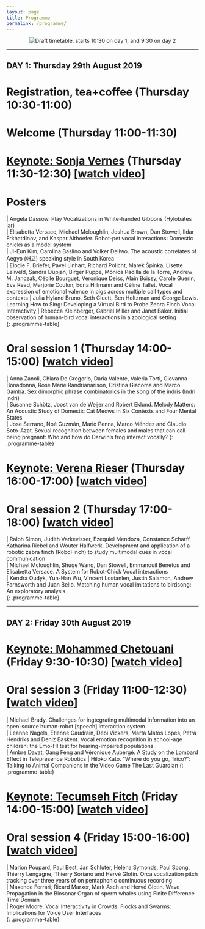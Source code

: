```yaml
---
layout: page
title: Programme
permalink: /programme/
---
```


<div style="text-align: center;"><img src="{{ site.baseurl }}/assets/vihar2019-schedule.png" alt="Draft timetable, starts 10:30 on day 1, and 9:30 on day 2"/></div>

---

## DAY 1: Thursday 29th August 2019

# Registration, tea+coffee (Thursday 10:30-11:00)

# Welcome (Thursday 11:00-11:30)

# [Keynote: Sonja Vernes](/keynotes/) (Thursday 11:30-12:30) [[watch video](https://echo360.org.uk/media/b3c07b72-59cd-460b-9b13-840658c6eb6a/public)]

# Posters

| Angela Dassow. Play Vocalizations in White-handed Gibbons (Hylobates lar)    
| Elisabetta Versace, Michael Mcloughlin, Joshua Brown, Dan Stowell, Ildar Frkhatdinov, and Kaspar Althoefer. Robot-pet vocal interactions: Domestic chicks as a model system          
| Ji-Eun Kim, Carolina Baslino and Volker Dellwo. The acoustic correlates of Aegyo (애교) speaking style in South Korea   
| Elodie F. Briefer, Pavel Linhart, Richard Policht, Marek Špinka, Lisette Leliveld, Sandra Düpjan, Birger Puppe, Mónica Padilla de la Torre, Andrew M. Janczak, Cécile Bourguet, Veronique Deiss, Alain Boissy, Carole Guerin, Eva Read, Marjorie Coulon, Edna Hillmann and Céline Tallet. Vocal expression of emotional valence in pigs across multiple call types and contexts
| Julia Hyland Bruno, Seth Cluett, Ben Holtzman and George Lewis. Learning How to Sing: Developing a Virtual Bird to Probe Zebra Finch Vocal Interactivity
| Rebecca Kleinberger, Gabriel Miller and Janet Baker. Initial observation of human-bird vocal interactions in a zoological setting    
{: .programme-table} 


# Oral session 1 (Thursday 14:00-15:00) [[watch video](https://echo360.org.uk/media/413c79c1-0bc9-4624-b6df-efd8c27af9b3/public)]

| Anna Zanoli, Chiara De Gregorio, Daria Valente, Valeria Torti, Giovanna Bonadonna, Rose Marie Randrianarison, Cristina Giacoma and Marco Gamba. Sex dimorphic phrase combinatorics in the song of the indris (Indri indri)             
| Susanne Schötz, Joost van de Weijer and Robert Eklund. Melody Matters: An Acoustic Study of Domestic Cat Meows in Six Contexts and Four Mental States             
| Jose Serrano, Noé Guzmán, Mario Penna, Marco Méndez and Claudio Soto-Azat. Sexual recognition between females and males that can call being pregnant: Who and how do Darwin’s frog interact vocally?
{: .programme-table} 

# [Keynote: Verena Rieser](/keynotes/) (Thursday 16:00-17:00) [[watch video](https://echo360.org.uk/media/7da68459-5943-42ec-940f-1bb78127e331/public)]

# Oral session 2 (Thursday 17:00-18:00) [[watch video](https://echo360.org.uk/media/3274aeed-334b-443f-bbeb-70183409cc6d/public)]

| Ralph Simon, Judith Varkevisser, Ezequiel Mendoza, Constance Scharff, Katharina Riebel and Wouter Halfwerk. Development and application of a robotic zebra finch (RoboFinch) to study multimodal cues in vocal communication     
| Michael Mcloughlin, Shuge Wang, Dan Stowell, Emmanouil Benetos and Elisabetta Versace. A System for Robot-Chick Vocal interactions      
| Kendra Oudyk, Yun-Han Wu, Vincent Lostanlen, Justin Salamon, Andrew Farnsworth and Juan Bello. Matching human vocal imitations to birdsong: An exploratory analysis      
{: .programme-table} 

---

## DAY 2: Friday 30th August 2019

# [Keynote: Mohammed Chetouani](/keynotes/) (Friday 9:30-10:30) [[watch video](https://echo360.org.uk/media/cd0c3b6b-b72b-4263-8a82-4cbb13fc01b5/public)]

# Oral session 3 (Friday 11:00-12:30) [[watch video](https://echo360.org.uk/media/9a0c6de0-e5cb-43fb-aa65-34198b87e6a3/public)]

| Michael Brady. Challenges for ingtegrating multimodal information into an open-source human-robot [speech] interaction system           
| Leanne Nagels, Etienne Gaudrain, Debi Vickers, Marta Matos Lopes, Petra Hendriks and Deniz Baskent. Vocal emotion recognition in school-age children: the Emo-HI test for hearing-impaired populations          
| Ambre Davat, Gang Feng and Véronique Aubergé. A Study on the Lombard Effect in Telepresence Robotics
| Hiloko Kato. “Where do you go, Trico?”: Talking to Animal Companions in the Video Game The Last Guardian
{: .programme-table} 

# [Keynote: Tecumseh Fitch](/keynotes/) (Friday 14:00-15:00) [[watch video](https://echo360.org.uk/media/773fa8b1-43d0-4bf2-9339-a398af69e7de/public)]

# Oral session 4 (Friday 15:00-16:00) [[watch video](https://echo360.org.uk/media/419afb23-433b-4b44-8d4f-2fda409175b0/public)]

| Marion Poupard, Paul Best, Jan Schluter, Helena Symonds, Paul Spong, Thierry Lengagne, Thierry Soriano and Hervé Glotin. Orca vocalization pitch tracking over three years of on pentaphonic continuous recording          
| Maxence Ferrari, Ricard Marxer, Mark Asch and Hervé Glotin. Wave Propagation in the Biosonar Organ of sperm whales using Finite Difference Time Domain     
| Roger Moore. Vocal Interactivity in Crowds, Flocks and Swarms: Implications for Voice User Interfaces    
{: .programme-table} 


